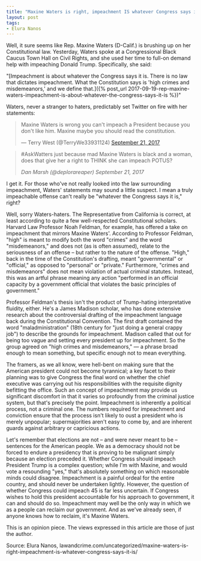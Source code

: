 ```yaml
---
title: "Maxine Waters is right, impeachment IS whatever Congress says it is"
layout: post
tags:
- Elura Nanos
---
```


Well, it sure seems like Rep. Maxine Waters (D-Calif.) is brushing up on her Constitutional law. Yesterday, Waters spoke at a Congressional Black Caucus Town Hall on Civil Rights, and she used her time to full-on demand help with impeaching Donald Trump. Specifically, she said:

"[Impeachment is about whatever the Congress says it is. There is no law that dictates impeachment. What the Constitution says is 'high crimes and misdemeanors,' and we define that.]({% post_url 2017-09-19-rep-maxine-waters-impeachment-is-about-whatever-the-congress-says-it-is %})"

Waters, never a stranger to haters, predictably set Twitter on fire with her statements:

<blockquote class="twitter-tweet"><p lang="en" dir="ltr">Maxine Waters is wrong you can't impeach a President because you don't like him. Maxine maybe you should read the constitution.</p>&mdash; Terry West (@TerryWe33931124) <a href="https://twitter.com/TerryWe33931124/status/910995640481714178?ref_src=twsrc%5Etfw">September 21, 2017</a></blockquote> <script async src="https://platform.twitter.com/widgets.js" charset="utf-8"></script>

> \#AskWatters just because mad Maxine Waters is black and a woman, does that give her a right to THINK she can impeach POTUS?
>
> <cite>Dan Marsh (@deplorareaper) September 21, 2017</cite>

I get it. For those who've not really looked into the law surrounding impeachment, Waters' statements may sound a little suspect. I mean a truly impeachable offense can't really be "whatever the Congress says it is," right?

Well, sorry Waters-haters. The Representative from California is correct, at least according to quite a few well-respected Constitutional scholars. Harvard Law Professor Noah Feldman, for example, has offered a take on impeachment that mirrors Maxine Waters'. According to Professor Feldman, "high" is meant to modify both the word "crimes" and the word "misdemeanors," and does not (as is often assumed), relate to the seriousness of an offense – but rather to the nature of the offense. "High," back in the time of the Constitution's drafting, meant "governmental" or "official," as opposed to "personal" or "private." Furthermore, "crimes and misdemeanors" does not mean violation of actual criminal statutes. Instead, this was an artful phrase meaning any action "performed in an official capacity by a government official that violates the basic principles of government."

Professor Feldman's thesis isn't the product of Trump-hating interpretative fluidity, either. He's a James Madison scholar, who has done extensive research about the controversial drafting of the impeachment language back during the Constitutional Convention. The first draft contained the word "maladministration" (18th century for "just doing a general crappy job") to describe the grounds for impeachment. Madison called that out for being too vague and setting every president up for impeachment. So the group agreed on "high crimes and misdemeanors," — a phrase broad enough to mean something, but specific enough not to mean everything.

The framers, as we all know, were hell-bent on making sure that the American president could not become tyrannical; a key facet to their planning was to give Congress the final word on whether the chief executive was carrying out his responsibilities with the requisite dignity befitting the office. Such an concept of impeachment may provide us significant discomfort in that it varies so profoundly from the criminal justice system, but that's precisely the point. Impeachment is inherently a political process, not a criminal one. The numbers required for impeachment and conviction ensure that the process isn't likely to oust a president who is merely unpopular; supermajorities aren't easy to come by, and are inherent guards against arbitrary or capricious actions.

Let's remember that elections are not – and were never meant to be – sentences for the American people. We as a democracy should not be forced to endure a presidency that is proving to be malignant simply because an election preceded it. Whether Congress should impeach President Trump is a complex question; while I'm with Maxine, and would vote a resounding "yes," that's absolutely something on which reasonable minds could disagree. Impeachment is a painful ordeal for the entire country, and should never be undertaken lightly. However, the question of whether Congress could impeach 45 is far less uncertain. If Congress wishes to hold this president accountable for his approach to government, it can and should do so. Impeachment may well be the only way in which we as a people can reclaim our government. And as we've already seen, if anyone knows how to reclaim, it's Maxine Waters.

This is an opinion piece. The views expressed in this article are those of just the author.

Source: Elura Nanos, lawandcrime.com/uncategorized/maxine-waters-is-right-impeachment-is-whatever-congress-says-it-is/
